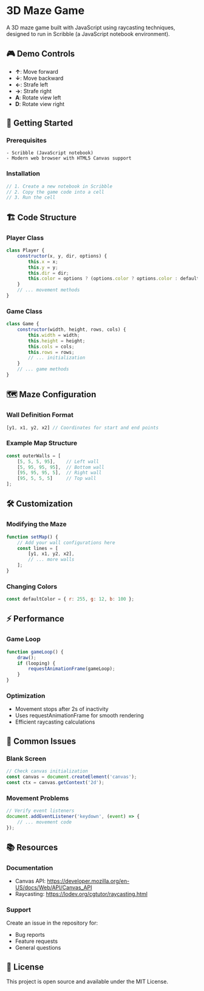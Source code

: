 # 3D Maze Game

A 3D maze game built with JavaScript using raycasting techniques, designed to run in Scribble (a JavaScript notebook environment).

## 🎮 Demo Controls

- **↑**: Move forward
- **↓**: Move backward
- **←**: Strafe left
- **→**: Strafe right
- **A**: Rotate view left
- **D**: Rotate view right

## 🚀 Getting Started

### Prerequisites
```
- Scribble (JavaScript notebook)
- Modern web browser with HTML5 Canvas support
```

### Installation
```javascript
// 1. Create a new notebook in Scribble
// 2. Copy the game code into a cell
// 3. Run the cell
```

## 🏗️ Code Structure

### Player Class
```javascript
class Player {
    constructor(x, y, dir, options) {
        this.x = x;
        this.y = y;
        this.dir = dir;
        this.color = options ? (options.color ? options.color : defaultColor) : defaultColor;
    }
    // ... movement methods
}
```

### Game Class
```javascript
class Game {
    constructor(width, height, rows, cols) {
        this.width = width;
        this.height = height;
        this.cols = cols;
        this.rows = rows;
        // ... initialization
    }
    // ... game methods
}
```

## 🗺️ Maze Configuration

### Wall Definition Format
```javascript
[y1, x1, y2, x2] // Coordinates for start and end points
```

### Example Map Structure
```javascript
const outerWalls = [
    [5, 5, 5, 95],    // Left wall
    [5, 95, 95, 95],  // Bottom wall
    [95, 95, 95, 5],  // Right wall
    [95, 5, 5, 5]     // Top wall
];
```

## 🛠️ Customization

### Modifying the Maze
```javascript
function setMap() {
    // Add your wall configurations here
    const lines = [
        [y1, x1, y2, x2],
        // ... more walls
    ];
}
```

### Changing Colors
```javascript
const defaultColor = { r: 255, g: 12, b: 100 };
```

## ⚡ Performance

### Game Loop
```javascript
function gameLoop() {
    draw();
    if (looping) {
        requestAnimationFrame(gameLoop);
    }
}
```

### Optimization
- Movement stops after 2s of inactivity
- Uses requestAnimationFrame for smooth rendering
- Efficient raycasting calculations

## 🐛 Common Issues

### Blank Screen
```javascript
// Check canvas initialization
const canvas = document.createElement('canvas');
const ctx = canvas.getContext('2d');
```

### Movement Problems
```javascript
// Verify event listeners
document.addEventListener('keydown', (event) => {
    // ... movement code
});
```

## 📚 Resources

### Documentation
- Canvas API: https://developer.mozilla.org/en-US/docs/Web/API/Canvas_API
- Raycasting: https://lodev.org/cgtutor/raycasting.html

### Support
Create an issue in the repository for:
- Bug reports
- Feature requests
- General questions

## 📝 License

This project is open source and available under the MIT License.
